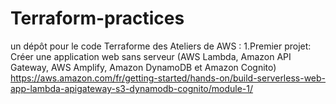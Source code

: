 # Terraform-practices
un dépôt pour le code Terraforme des Ateliers de AWS : 
        1.Premier projet: Créer une application web sans serveur (AWS Lambda, Amazon API Gateway, AWS Amplify, Amazon DynamoDB et Amazon Cognito)
        https://aws.amazon.com/fr/getting-started/hands-on/build-serverless-web-app-lambda-apigateway-s3-dynamodb-cognito/module-1/
        
